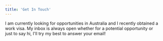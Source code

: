 ```yaml
---
title: 'Get In Touch'
---
```


I am currently looking for opportunities in Australia and I recently obtained a work visa. My inbox is always open whether for a potential
 opportunity or just to say hi, I'll try my best to answer your email!
